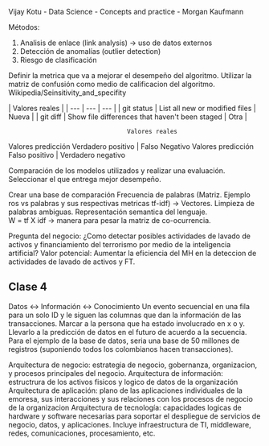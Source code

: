 Vijay Kotu - Data Science - Concepts and practice - Morgan Kaufmann

Métodos:
1. Analisis de enlace (link analysis) -> uso de datos externos
2. Detección de anomalías (outlier detection)
3. Riesgo de clasificación

Definir la metrica que va a mejorar el desempeño del algoritmo. Utilizar la matriz de confusión como medio de calificacion del algoritmo. 
Wikipedia/Seinsitivity_and_specifity 

   
   
   
| Valores reales |
| --- | --- | --- |
| git status | List all new or modified files |   Nueva |
| git diff | Show file differences that haven't been staged |   Otra  |
  
                                     Valores reales
   Valores predicción    Verdadero positivo |  Falso Negativo
   Valores predicción    Falso positivo     |  Verdadero negativo
  
  Comparación de los modelos utilizados y realizar una evaluación. Seleccionar el que entrega mejor desempeño. 
   
   Crear una base de comparación 
   Frecuencia de palabras (Matriz. Ejemplo ros vs palabras y sus respectivas metricas tf-idf) -> Vectores. Limpieza de palabras ambiguas. Representación semantica del lenguaje.   
   W = tf X idf -> manera para pesar la matriz de co-ocurrencia. 
   
   Pregunta del negocio: ¿Como detectar posibles actividades de lavado de activos y financiamiento del terrorismo por medio de la inteligencia artificial? 
   Valor potencial: Aumentar la eficiencia del MH en la deteccion de actividades de lavado de activos y FT. 



## Clase 4 

Datos <-> Información <-> Conocimiento
Un evento secuencial en una fila para un solo ID y le siguen las columnas que dan la información de las transacciones. Marcar a la persona que ha estado involucrado en x o y. Llevarlo a la predicción de datos en el futuro de acuerdo a la secuencia. 
Para el ejemplo de la base de datos, seria una base de 50 millones de registros (suponiendo todos los colombianos hacen transacciones). 

Arquitectura de negocio: estrategia de negocio, gobernanza, organizacion, y procesos principales del negocio. 
Arquitectura de información: estructrura de los activos fisicos y logico de datos de la organización
Arquitectura de aplicación: plano de las aplicaciones individuales de la emoresa, sus interacciones y sus relaciones con los procesos de negocio de la organizacion
Arquitectura de tecnología: capacidades logicas de hardware y software necesarias para soportar el despliegue de servicios de negocio, datos, y aplicaciones. Incluye infraestructura de TI, middleware, redes, comunicaciones, procesamiento, etc. 


